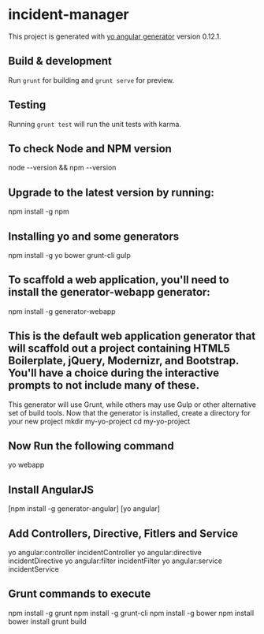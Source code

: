 # incident-manager

This project is generated with [yo angular generator](https://github.com/yeoman/generator-angular)
version 0.12.1.

## Build & development

Run `grunt` for building and `grunt serve` for preview.

## Testing

Running `grunt test` will run the unit tests with karma.

## To check Node and NPM version
node --version && npm --version

## Upgrade to the latest version by running:
npm install -g npm

## Installing yo and some generators
npm install -g yo bower grunt-cli gulp

## To scaffold a web application, you'll need to install the generator-webapp generator:
npm install -g generator-webapp

## This is the default web application generator that will scaffold out a project containing HTML5 Boilerplate, jQuery, Modernizr, and Bootstrap. You'll have a choice during the interactive prompts to not include many of these. 
This generator will use Grunt, while others may use Gulp or other alternative set of build tools. Now that the generator is installed, create a directory for your new project
mkdir my-yo-project
cd my-yo-project

## Now Run the following command
yo webapp

## Install AngularJS
[npm install -g generator-angular]
[yo angular]

## Add Controllers, Directive, Fitlers and Service
yo angular:controller incidentController
yo angular:directive incidentDirective
yo angular:filter incidentFilter
yo angular:service incidentService

## Grunt commands to execute
npm install -g grunt
npm install -g grunt-cli
npm install -g bower
npm install
bower install
grunt build
